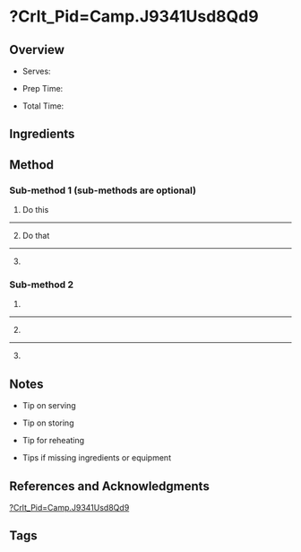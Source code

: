# ?Crlt_Pid=Camp.J9341Usd8Qd9

## Overview

- Serves:

- Prep Time:

- Total Time:

## Ingredients



## Method

### Sub-method 1 (sub-methods are optional)

1. Do this
---
2. Do that
---
3.

### Sub-method 2

1.
---
2.
---
3.

## Notes

- Tip on serving

- Tip on storing

- Tip for reheating

- Tips if missing ingredients or equipment

## References and Acknowledgments

[?Crlt_Pid=Camp.J9341Usd8Qd9](https://graceandgranola.com/blog/2016/03/09/sweetandspicychicken/?crlt_pid=camp.J9341UsD8qd9)

## Tags


